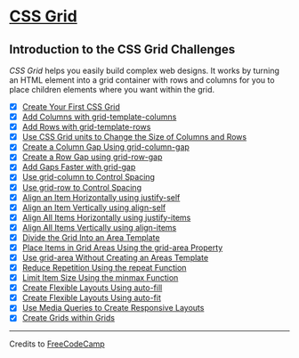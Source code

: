 # [CSS Grid](https://learn.freecodecamp.org/responsive-web-design/css-grid/)

## Introduction to the CSS Grid Challenges

_CSS Grid_ helps you easily build complex web designs. It works by turning an HTML element into a grid container with rows and columns for you to place children elements where you want within the grid.

- [x] [Create Your First CSS Grid]()
- [x] [Add Columns with grid-template-columns]()
- [x] [Add Rows with grid-template-rows]()
- [x] [Use CSS Grid units to Change the Size of Columns and Rows]()
- [x] [Create a Column Gap Using grid-column-gap]()
- [x] [Create a Row Gap using grid-row-gap]()
- [x] [Add Gaps Faster with grid-gap]()
- [x] [Use grid-column to Control Spacing]()
- [x] [Use grid-row to Control Spacing]()
- [x] [Align an Item Horizontally using justify-self]()
- [x] [Align an Item Vertically using align-self]()
- [x] [Align All Items Horizontally using justify-items]()
- [x] [Align All Items Vertically using align-items]()
- [x] [Divide the Grid Into an Area Template]()
- [x] [Place Items in Grid Areas Using the grid-area Property]()
- [x] [Use grid-area Without Creating an Areas Template]()
- [x] [Reduce Repetition Using the repeat Function]()
- [x] [Limit Item Size Using the minmax Function]()
- [x] [Create Flexible Layouts Using auto-fill]()
- [x] [Create Flexible Layouts Using auto-fit]()
- [x] [Use Media Queries to Create Responsive Layouts]()
- [x] [Create Grids within Grids]()

---

Credits to [FreeCodeCamp](https://www.freecodecamp.org/)